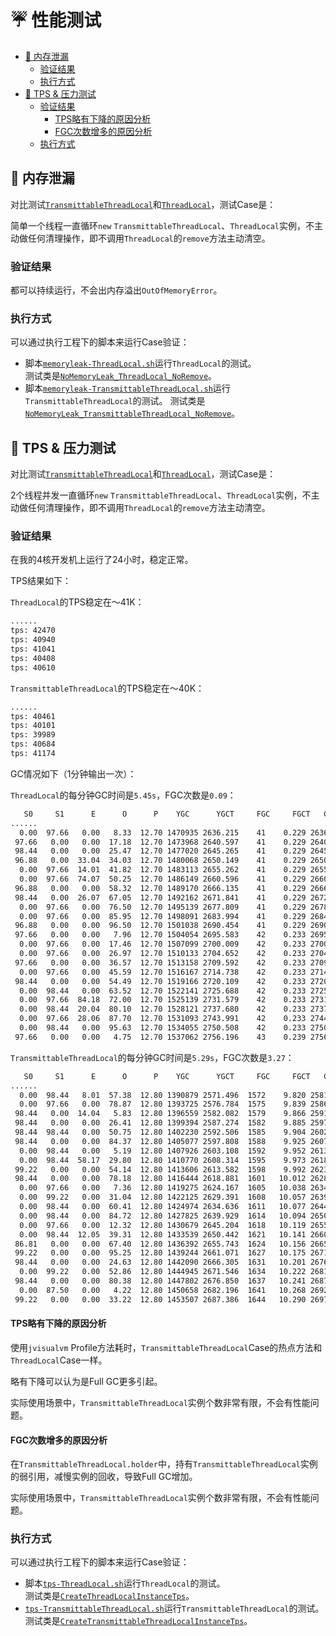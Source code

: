 # ☔️ 性能测试

<!-- START doctoc generated TOC please keep comment here to allow auto update -->
<!-- DON'T EDIT THIS SECTION, INSTEAD RE-RUN doctoc TO UPDATE -->


- [👻 内存泄漏](#-%E5%86%85%E5%AD%98%E6%B3%84%E6%BC%8F)
    - [验证结果](#%E9%AA%8C%E8%AF%81%E7%BB%93%E6%9E%9C)
    - [执行方式](#%E6%89%A7%E8%A1%8C%E6%96%B9%E5%BC%8F)
- [🐎 TPS & 压力测试](#-tps--%E5%8E%8B%E5%8A%9B%E6%B5%8B%E8%AF%95)
    - [验证结果](#%E9%AA%8C%E8%AF%81%E7%BB%93%E6%9E%9C-1)
        - [TPS略有下降的原因分析](#tps%E7%95%A5%E6%9C%89%E4%B8%8B%E9%99%8D%E7%9A%84%E5%8E%9F%E5%9B%A0%E5%88%86%E6%9E%90)
        - [FGC次数增多的原因分析](#fgc%E6%AC%A1%E6%95%B0%E5%A2%9E%E5%A4%9A%E7%9A%84%E5%8E%9F%E5%9B%A0%E5%88%86%E6%9E%90)
    - [执行方式](#%E6%89%A7%E8%A1%8C%E6%96%B9%E5%BC%8F-1)

<!-- END doctoc generated TOC please keep comment here to allow auto update -->

## 👻 内存泄漏

对比测试[`TransmittableThreadLocal`](../src/main/java/com/alibaba/ttl/TransmittableThreadLocal.java)和[`ThreadLocal`](https://docs.oracle.com/javase/8/docs/api/java/lang/ThreadLocal.html)，测试Case是：

简单一个线程一直循环`new` `TransmittableThreadLocal`、`ThreadLocal`实例，不主动做任何清理操作，即不调用`ThreadLocal`的`remove`方法主动清空。

### 验证结果

都可以持续运行，不会出内存溢出`OutOfMemoryError`。

### 执行方式

可以通过执行工程下的脚本来运行Case验证：

* 脚本[`memoryleak-ThreadLocal.sh`](../scritps/perf-test/memoryleak-ThreadLocal.sh)运行`ThreadLocal`的测试。  
测试类是[`NoMemoryLeak_ThreadLocal_NoRemove`](../src/test/java/com/alibaba/ttl/perf/memoryleak/NoMemoryLeak_ThreadLocal_NoRemove.kt)。
* 脚本[`memoryleak-TransmittableThreadLocal.sh`](../scritps/perf-test/memoryleak-TransmittableThreadLocal.sh)运行`TransmittableThreadLocal`的测试。
测试类是[`NoMemoryLeak_TransmittableThreadLocal_NoRemove`](../src/test/java/com/alibaba/ttl/perf/memoryleak/NoMemoryLeak_TransmittableThreadLocal_NoRemove.kt)。

## 🐎 TPS & 压力测试

对比测试[`TransmittableThreadLocal`](../src/main/java/com/alibaba/ttl/TransmittableThreadLocal.java)和[`ThreadLocal`](https://docs.oracle.com/javase/8/docs/api/java/lang/ThreadLocal.html)，测试Case是：

2个线程并发一直循环`new` `TransmittableThreadLocal`、`ThreadLocal`实例，不主动做任何清理操作，即不调用`ThreadLocal`的`remove`方法主动清空。

### 验证结果

在我的4核开发机上运行了24小时，稳定正常。

TPS结果如下：

`ThreadLocal`的TPS稳定在～41K：

```bash
......
tps: 42470
tps: 40940
tps: 41041
tps: 40408
tps: 40610
```

`TransmittableThreadLocal`的TPS稳定在～40K：

```bash
......
tps: 40461 
tps: 40101 
tps: 39989 
tps: 40684 
tps: 41174 
```

GC情况如下（1分钟输出一次）：

`ThreadLocal`的每分钟GC时间是`5.45s`，FGC次数是`0.09`：

```bash
   S0     S1      E      O      P    YGC      YGCT     FGC     FGCT   GCT
......
  0.00  97.66   0.00   8.33  12.70 1470935 2636.215    41    0.229 2636.444
 97.66   0.00   0.00  17.18  12.70 1473968 2640.597    41    0.229 2640.825
 98.44   0.00   0.00  25.47  12.70 1477020 2645.265    41    0.229 2645.493
 96.88   0.00  33.04  34.03  12.70 1480068 2650.149    41    0.229 2650.378
  0.00  97.66  14.01  41.82  12.70 1483113 2655.262    41    0.229 2655.490
  0.00  97.66  74.07  50.25  12.70 1486149 2660.596    41    0.229 2660.825
 96.88   0.00   0.00  58.32  12.70 1489170 2666.135    41    0.229 2666.364
 98.44   0.00  26.07  67.05  12.70 1492162 2671.841    41    0.229 2672.070
  0.00  97.66   0.00  76.50  12.70 1495139 2677.809    41    0.229 2678.038
  0.00  97.66   0.00  85.95  12.70 1498091 2683.994    41    0.229 2684.222
 96.88   0.00   0.00  96.50  12.70 1501038 2690.454    41    0.229 2690.683
 97.66   0.00   0.00   7.96  12.70 1504054 2695.583    42    0.233 2695.816
  0.00  97.66   0.00  17.46  12.70 1507099 2700.009    42    0.233 2700.241
  0.00  97.66   0.00  26.97  12.70 1510133 2704.652    42    0.233 2704.885
 97.66   0.00   0.00  36.57  12.70 1513158 2709.592    42    0.233 2709.825
  0.00  97.66   0.00  45.59  12.70 1516167 2714.738    42    0.233 2714.971
 98.44   0.00   0.00  54.49  12.70 1519166 2720.109    42    0.233 2720.342
  0.00  98.44   0.00  63.52  12.70 1522141 2725.688    42    0.233 2725.921
  0.00  97.66  84.18  72.00  12.70 1525139 2731.579    42    0.233 2731.812
  0.00  98.44  20.04  80.10  12.70 1528121 2737.680    42    0.233 2737.913
  0.00  97.66  28.06  87.70  12.70 1531093 2743.991    42    0.233 2744.224
  0.00  98.44   0.00  95.63  12.70 1534055 2750.508    42    0.233 2750.741
 97.66   0.00   0.00   4.75  12.70 1537062 2756.196    43    0.239 2756.435
```

`TransmittableThreadLocal`的每分钟GC时间是`5.29s`，FGC次数是`3.27`：

```bash
   S0     S1      E      O      P    YGC      YGCT     FGC     FGCT   GCT
......
  0.00  98.44   8.01  57.38  12.80 1390879 2571.496  1572    9.820 2581.315
  0.00  97.66   0.00  78.87  12.80 1393725 2576.784  1575    9.839 2586.623
 98.44   0.00  14.04   5.83  12.80 1396559 2582.082  1579    9.866 2591.948
 98.44   0.00   0.00  26.41  12.80 1399394 2587.274  1582    9.885 2597.159
 98.44  98.44   0.00  50.75  12.80 1402230 2592.506  1585    9.904 2602.410
 98.44   0.00   0.00  84.37  12.80 1405077 2597.808  1588    9.925 2607.733
  0.00  98.44   0.00   5.19  12.80 1407926 2603.108  1592    9.952 2613.059
  0.00  98.44  58.17  29.80  12.80 1410770 2608.314  1595    9.973 2618.287
 99.22   0.00   0.00  54.14  12.80 1413606 2613.582  1598    9.992 2623.574
 98.44   0.00   0.00  78.18  12.80 1416444 2618.881  1601   10.012 2628.893
  0.00  97.66   0.00   7.36  12.80 1419275 2624.167  1605   10.038 2634.205
  0.00  99.22   0.00  31.04  12.80 1422125 2629.391  1608   10.057 2639.448
  0.00  98.44   0.00  60.41  12.80 1424974 2634.636  1611   10.077 2644.714
  0.00  98.44   0.00  84.72  12.80 1427825 2639.929  1614   10.094 2650.024
  0.00  97.66   0.00  12.32  12.80 1430679 2645.204  1618   10.119 2655.323
  0.00  98.44  12.05  39.31  12.80 1433539 2650.442  1621   10.141 2660.583
 86.81   0.00   0.00  67.40  12.80 1436392 2655.743  1624   10.156 2665.899
 99.22   0.00   0.00  95.25  12.80 1439244 2661.071  1627   10.175 2671.246
 98.44   0.00   0.00  24.63  12.80 1442090 2666.305  1631   10.201 2676.506
  0.00  99.22   0.00  52.86  12.80 1444945 2671.546  1634   10.222 2681.769
 98.44   0.00   0.00  80.38  12.80 1447802 2676.850  1637   10.241 2687.091
  0.00  87.50   0.00   4.22  12.80 1450658 2682.196  1641   10.268 2692.464
 99.22   0.00   0.00  33.22  12.80 1453507 2687.386  1644   10.290 2697.676
```

#### TPS略有下降的原因分析

使用`jvisualvm` Profile方法耗时，`TransmittableThreadLocal`Case的热点方法和`ThreadLocal`Case一样。

略有下降可以认为是Full GC更多引起。

实际使用场景中，`TransmittableThreadLocal`实例个数非常有限，不会有性能问题。

#### FGC次数增多的原因分析

在`TransmittableThreadLocal.holder`中，持有`TransmittableThreadLocal`实例的弱引用，减慢实例的回收，导致Full GC增加。

实际使用场景中，`TransmittableThreadLocal`实例个数非常有限，不会有性能问题。

### 执行方式

可以通过执行工程下的脚本来运行Case验证：

* 脚本[`tps-ThreadLocal.sh`](../scritps/perf-test/tps-ThreadLocal.sh)运行`ThreadLocal`的测试。  
测试类是[`CreateThreadLocalInstanceTps`](../src/test/java/com/alibaba/ttl/perf/tps/CreateThreadLocalInstanceTps.kt)。
* [`tps-TransmittableThreadLocal.sh`](../scritps/perf-test/tps-TransmittableThreadLocal.sh)运行`TransmittableThreadLocal`的测试。
测试类是[`CreateTransmittableThreadLocalInstanceTps`](../src/test/java/com/alibaba/ttl/perf/tps/CreateTransmittableThreadLocalInstanceTps.kt)。
